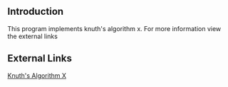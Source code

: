 ## Introduction
This program implements knuth's algorithm x. For more information view the external links

## External Links
[Knuth's Algorithm X](https://en.wikipedia.org/wiki/Knuth%27s_Algorithm_X)